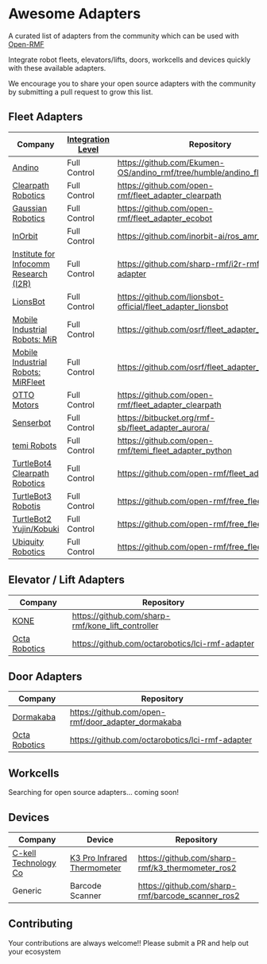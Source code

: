 # Awesome Adapters
A curated list of adapters from the community which can be used with [Open-RMF](https://github.com/open-rmf)

Integrate robot fleets, elevators/lifts, doors, workcells and devices quickly with these available adapters. 

We encourage you to share your open source adapters with the community by submitting a pull request to grow this list.

## Fleet Adapters

| Company | [Integration Level](https://osrf.github.io/ros2multirobotbook/rmf-core.html#fleet-adapters) | Repository |
|-----|----|----|
| [Andino](https://github.com/Ekumen-OS/andino) | Full Control | https://github.com/Ekumen-OS/andino_rmf/tree/humble/andino_fleet_adapter |
| [Clearpath Robotics](https://clearpathrobotics.com/) | Full Control | https://github.com/open-rmf/fleet_adapter_clearpath |
| [Gaussian Robotics](https://www.gaussianrobotics.com/) | Full Control | https://github.com/open-rmf/fleet_adapter_ecobot |
| [InOrbit](https://www.inorbit.ai/) | Full Control | https://github.com/inorbit-ai/ros_amr_interop |
| [Institute for Infocomm Research (I2R)](https://www.a-star.edu.sg/i2r?page=Human_Language_Technology_Department) | Full Control | https://github.com/sharp-rmf/i2r-rmf-fleet-adapter |
| [LionsBot](https://www.lionsbot.com/) | Full Control | https://github.com/lionsbot-official/fleet_adapter_lionsbot |
| [Mobile Industrial Robots: MiR](https://www.mobile-industrial-robots.com/) | Full Control | https://github.com/osrf/fleet_adapter_mir |
| [Mobile Industrial Robots: MiRFleet](https://www.mobile-industrial-robots.com/) | Full Control | https://github.com/osrf/fleet_adapter_mir |
| [OTTO Motors](https://ottomotors.com/) | Full Control | https://github.com/open-rmf/fleet_adapter_clearpath |
| [Senserbot](https://www.senserbot.com) | Full Control | https://bitbucket.org/rmf-sb/fleet_adapter_aurora/ |
| [temi Robots](https://www.robotemi.com/) | Full Control | https://github.com/open-rmf/temi_fleet_adapter_python |
| [TurtleBot4 Clearpath Robotics](https://clearpathrobotics.com/) | Full Control | https://github.com/open-rmf/fleet_adapter_tb4 |
| [TurtleBot3 Robotis](https://emanual.robotis.com/) | Full Control | https://github.com/open-rmf/free_fleet |
| [TurtleBot2 Yujin/Kobuki](http://kobuki.yujinrobot.com/about2/) | Full Control | https://github.com/open-rmf/free_fleet |
| [Ubiquity Robotics](https://www.ubiquityrobotics.com/) | Full Control | https://github.com/open-rmf/free_fleet |

## Elevator / Lift Adapters

| Company | Repository |
|-----|----|
| [KONE](https://www.kone.com/en/) | https://github.com/sharp-rmf/kone_lift_controller |
| [Octa Robotics](https://www.octa8.jp/service/) | https://github.com/octarobotics/lci-rmf-adapter |

## Door Adapters

| Company | Repository |
|-----|----|
| [Dormakaba](https://www.dormakaba.com/) | https://github.com/open-rmf/door_adapter_dormakaba |
| [Octa Robotics](https://www.octa8.jp/service/) | https://github.com/octarobotics/lci-rmf-adapter |

## Workcells

Searching for open source adapters… coming soon!

## Devices

| Company | Device | Repository |
|-----|----|----|
| [C-kell Technology Co](http://ckmeters.com/) | [K3 Pro Infrared Thermometer](http://ckmeters.com/product/k3-pro-infrared-thermometer/) | https://github.com/sharp-rmf/k3_thermometer_ros2 |
| Generic | Barcode Scanner | https://github.com/sharp-rmf/barcode_scanner_ros2 |

## Contributing

Your contributions are always welcome!! Please submit a PR and help out your ecosystem

